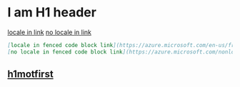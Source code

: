 # I am H1 header
[locale in link](https://azure.microsoft.com/en-us/free/)
[no locale in link](https://azure.microsoft.com/nonlocale/free/)

```markdown
[locale in fenced code block link](https://azure.microsoft.com/en-us/free/)
[no locale in fenced code block link](https://azure.microsoft.com/nonlocale/free/)
```

## [h1motfirst](http://docs.microsoft.com/en-us)
